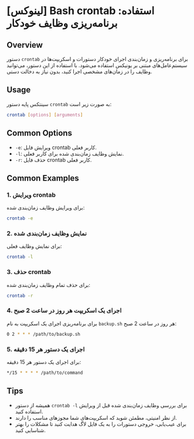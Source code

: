 # [لینوکس] Bash crontab استفاده: برنامه‌ریزی وظایف خودکار

## Overview
دستور `crontab` برای برنامه‌ریزی و زمان‌بندی اجرای خودکار دستورات و اسکریپت‌ها در سیستم‌عامل‌های مبتنی بر یونیکس استفاده می‌شود. با استفاده از این دستور، می‌توانید وظایف را در زمان‌های مشخصی اجرا کنید، بدون نیاز به دخالت دستی.

## Usage
سینتکس پایه دستور `crontab` به صورت زیر است:

```bash
crontab [options] [arguments]
```

## Common Options
- `-e`: ویرایش فایل crontab کاربر فعلی.
- `-l`: نمایش وظایف زمان‌بندی شده برای کاربر فعلی.
- `-r`: حذف فایل crontab کاربر فعلی.

## Common Examples
### 1. ویرایش crontab
برای ویرایش وظایف زمان‌بندی شده:

```bash
crontab -e
```

### 2. نمایش وظایف زمان‌بندی شده
برای نمایش وظایف فعلی:

```bash
crontab -l
```

### 3. حذف crontab
برای حذف تمام وظایف زمان‌بندی شده:

```bash
crontab -r
```

### 4. اجرای یک اسکریپت هر روز در ساعت 2 صبح
برای برنامه‌ریزی اجرای یک اسکریپت به نام `backup.sh` هر روز در ساعت 2 صبح:

```bash
0 2 * * * /path/to/backup.sh
```

### 5. اجرای یک دستور هر 15 دقیقه
برای اجرای یک دستور هر 15 دقیقه:

```bash
*/15 * * * * /path/to/command
```

## Tips
- همیشه از دستور `crontab -l` برای بررسی وظایف زمان‌بندی شده قبل از ویرایش استفاده کنید.
- از نظر امنیتی، مطمئن شوید که اسکریپت‌های شما مجوزهای مناسب را دارند.
- برای عیب‌یابی، خروجی دستورات را به یک فایل لاگ هدایت کنید تا مشکلات را بهتر شناسایی کنید.